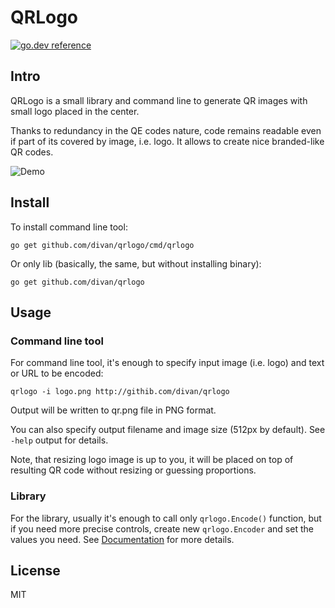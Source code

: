 # QRLogo
[![go.dev reference](https://img.shields.io/badge/go.dev-reference-007d9c?logo=go&logoColor=white&style=flat-square)](https://pkg.go.dev/github.com/divan/qrlogo)


## Intro
QRLogo is a small library and command line to generate QR images with small logo placed in the center.

Thanks to redundancy in the QE codes nature, code remains readable even if part of its covered by image, i.e. logo. It allows to create nice branded-like QR codes.

![Demo](example/qr.png)

## Install
To install command line tool:

```go get github.com/divan/qrlogo/cmd/qrlogo```

Or only lib (basically, the same, but without installing binary):

```go get github.com/divan/qrlogo```

## Usage
### Command line tool
For command line tool, it's enough to specify input image (i.e. logo) and text or URL to be encoded:

```qrlogo -i logo.png http://githib.com/divan/qrlogo```

Output will be written to qr.png file in PNG format.

You can also specify output filename and image size (512px by default). See `-help` output for details.

Note, that resizing logo image is up to you, it will be placed on top of resulting QR code without resizing or guessing proportions.

### Library
For the library, usually it's enough to call only `qrlogo.Encode()` function, but if you need more precise controls, create new `qrlogo.Encoder` and set the values you need. See [Documentation](https://godoc.org/github.com/divan/qrlogo) for more details.

## License
MIT

